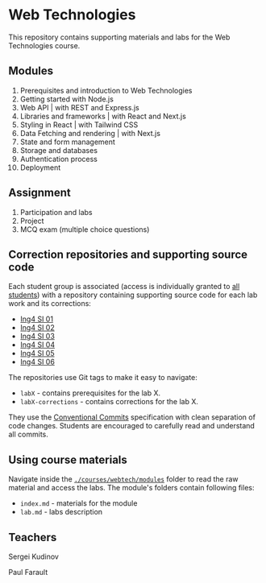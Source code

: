 
# Web Technologies

This repository contains supporting materials and labs for the Web Technologies course.

## Modules

1. Prerequisites and introduction to Web Technologies
2. Getting started with Node.js
3. Web API | with REST and Express.js
4. Libraries and frameworks | with React and Next.js
5. Styling in React | with Tailwind CSS
6. Data Fetching and rendering | with Next.js
7. State and form management
8. Storage and databases
9. Authentication process
10. Deployment

## Assignment

1. Participation and labs
2. Project
3. MCQ exam (multiple choice questions)

## Correction repositories and supporting source code

Each student group is associated (access is individually granted to [all students](https://github.com/adaltas/ece-webtech-2022-fall/discussions/1)) with a repository containing supporting source code for each lab work and its corrections:

- [Ing4 SI 01](https://github.com/adaltas/ece-webtech-2022-fall-gr01/)
- [Ing4 SI 02](https://github.com/adaltas/ece-webtech-2022-fall-gr02/)
- [Ing4 SI 03](https://github.com/adaltas/ece-webtech-2022-fall-gr03/)
- [Ing4 SI 04](https://github.com/adaltas/ece-webtech-2022-fall-gr04/)
- [Ing4 SI 05](https://github.com/adaltas/ece-webtech-2022-fall-gr05/)
- [Ing4 SI 06](https://github.com/adaltas/ece-webtech-2022-fall-gr06/)

The repositories use Git tags to make it easy to navigate:
- `labX` - contains prerequisites for the lab X.
- `labX-corrections` - contains corrections for the lab X.

They use the [Conventional Commits](https://www.conventionalcommits.org/en/v1.0.0/) specification with clean separation of code changes. Students are encouraged to carefully read and understand all commits.

## Using course materials

Navigate inside the [`./courses/webtech/modules`](courses/webtech/modules) folder to read the raw material and access the labs. The module's folders contain following files:

- `index.md` - materials for the module
- `lab.md` - labs description

## Teachers

Sergei Kudinov   

Paul Farault

